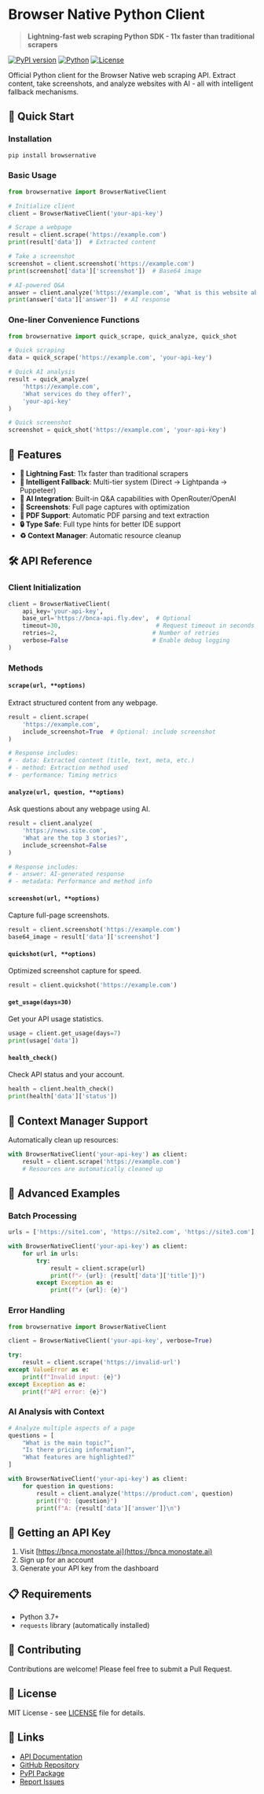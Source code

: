 # Browser Native Python Client

> **Lightning-fast web scraping Python SDK - 11x faster than traditional scrapers**

[![PyPI version](https://img.shields.io/pypi/v/browsernative.svg)](https://pypi.org/project/browsernative/)
[![Python](https://img.shields.io/pypi/pyversions/browsernative.svg)](https://pypi.org/project/browsernative/)
[![License](https://img.shields.io/badge/License-MIT-yellow.svg)](LICENSE)

Official Python client for the Browser Native web scraping API. Extract content, take screenshots, and analyze websites with AI - all with intelligent fallback mechanisms.

## 🚀 Quick Start

### Installation

```bash
pip install browsernative
```

### Basic Usage

```python
from browsernative import BrowserNativeClient

# Initialize client
client = BrowserNativeClient('your-api-key')

# Scrape a webpage
result = client.scrape('https://example.com')
print(result['data'])  # Extracted content

# Take a screenshot
screenshot = client.screenshot('https://example.com')
print(screenshot['data']['screenshot'])  # Base64 image

# AI-powered Q&A
answer = client.analyze('https://example.com', 'What is this website about?')
print(answer['data']['answer'])  # AI response
```

### One-liner Convenience Functions

```python
from browsernative import quick_scrape, quick_analyze, quick_shot

# Quick scraping
data = quick_scrape('https://example.com', 'your-api-key')

# Quick AI analysis
result = quick_analyze(
    'https://example.com', 
    'What services do they offer?',
    'your-api-key'
)

# Quick screenshot
screenshot = quick_shot('https://example.com', 'your-api-key')
```

## 📖 Features

- **🚀 Lightning Fast**: 11x faster than traditional scrapers
- **🔄 Intelligent Fallback**: Multi-tier system (Direct → Lightpanda → Puppeteer)
- **🤖 AI Integration**: Built-in Q&A capabilities with OpenRouter/OpenAI
- **📸 Screenshots**: Full page captures with optimization
- **📄 PDF Support**: Automatic PDF parsing and text extraction
- **🔒 Type Safe**: Full type hints for better IDE support
- **♻️ Context Manager**: Automatic resource cleanup

## 🛠️ API Reference

### Client Initialization

```python
client = BrowserNativeClient(
    api_key='your-api-key',
    base_url='https://bnca-api.fly.dev',  # Optional
    timeout=30,                           # Request timeout in seconds
    retries=2,                           # Number of retries
    verbose=False                        # Enable debug logging
)
```

### Methods

#### `scrape(url, **options)`
Extract structured content from any webpage.

```python
result = client.scrape(
    'https://example.com',
    include_screenshot=True  # Optional: include screenshot
)

# Response includes:
# - data: Extracted content (title, text, meta, etc.)
# - method: Extraction method used
# - performance: Timing metrics
```

#### `analyze(url, question, **options)`
Ask questions about any webpage using AI.

```python
result = client.analyze(
    'https://news.site.com',
    'What are the top 3 stories?',
    include_screenshot=False
)

# Response includes:
# - answer: AI-generated response
# - metadata: Performance and method info
```

#### `screenshot(url, **options)`
Capture full-page screenshots.

```python
result = client.screenshot('https://example.com')
base64_image = result['data']['screenshot']
```

#### `quickshot(url, **options)`
Optimized screenshot capture for speed.

```python
result = client.quickshot('https://example.com')
```

#### `get_usage(days=30)`
Get your API usage statistics.

```python
usage = client.get_usage(days=7)
print(usage['data'])
```

#### `health_check()`
Check API status and your account.

```python
health = client.health_check()
print(health['data']['status'])
```

## 🔄 Context Manager Support

Automatically clean up resources:

```python
with BrowserNativeClient('your-api-key') as client:
    result = client.scrape('https://example.com')
    # Resources are automatically cleaned up
```

## 🎯 Advanced Examples

### Batch Processing

```python
urls = ['https://site1.com', 'https://site2.com', 'https://site3.com']

with BrowserNativeClient('your-api-key') as client:
    for url in urls:
        try:
            result = client.scrape(url)
            print(f"✓ {url}: {result['data']['title']}")
        except Exception as e:
            print(f"✗ {url}: {e}")
```

### Error Handling

```python
from browsernative import BrowserNativeClient

client = BrowserNativeClient('your-api-key', verbose=True)

try:
    result = client.scrape('https://invalid-url')
except ValueError as e:
    print(f"Invalid input: {e}")
except Exception as e:
    print(f"API error: {e}")
```

### AI Analysis with Context

```python
# Analyze multiple aspects of a page
questions = [
    "What is the main topic?",
    "Is there pricing information?",
    "What features are highlighted?"
]

with BrowserNativeClient('your-api-key') as client:
    for question in questions:
        result = client.analyze('https://product.com', question)
        print(f"Q: {question}")
        print(f"A: {result['data']['answer']}\n")
```

## 🔑 Getting an API Key

1. Visit [https://bnca.monostate.ai](https://bnca.monostate.ai)
2. Sign up for an account
3. Generate your API key from the dashboard

## 📋 Requirements

- Python 3.7+
- `requests` library (automatically installed)

## 🤝 Contributing

Contributions are welcome! Please feel free to submit a Pull Request.

## 📄 License

MIT License - see [LICENSE](LICENSE) file for details.

## 🔗 Links

- [API Documentation](https://docs.bnca.dev)
- [GitHub Repository](https://github.com/monostate/browsernative-python)
- [PyPI Package](https://pypi.org/project/browsernative/)
- [Report Issues](https://github.com/monostate/browsernative-python/issues)